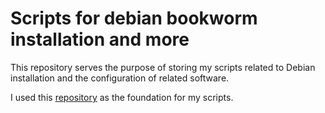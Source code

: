 # Scripts for debian bookworm installation and more

This repository serves the purpose of storing my scripts related to Debian installation and the configuration of related software.

I used this [repository](https://github.com/drewgrif/bookworm-scripts/blob/main/installer.sh) as the foundation for my scripts.
